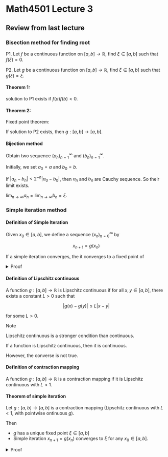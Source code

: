 # Math4501 Lecture 3

## Review from last lecture

### Bisection method for finding root

P1. Let $f$ be a continuous function on $[a,b]\to \mathbb{R}$, find $\xi \in [a,b]$ such that $f(\xi)=0$.

P2. Let $g$ be a continuous function on $[a,b]\to \mathbb{R}$, find $\xi \in [a,b]$ such that $g(\xi)=\xi$.

#### Theorem 1:

solution to P1 exists if $f(a)f(b)<0$.

#### Theorem 2:

Fixed point theorem:

If solution to P2 exists, then $g:[a,b]\to [a,b]$.

#### Bijection method

Obtain two sequence $(a_n)_{n=1}^\infty$ and $(b_n)_{n=1}^\infty$.

Initially, we set $a_0=a$ and $b_0=b$.

If $|a_n-b_n|<2^{-n}|a_0-b_0|$, then $a_n$ and $b_n$ are Cauchy sequence. So their limit exists.

$\lim_{n\to\infty} a_n=\lim_{n\to\infty} b_n=\xi$.

### Simple iteration method

#### Definition of Simple Iteration

Given $x_0\in [a,b]$, we define a sequence $(x_n)_{n=0}^\infty$ by

$$
x_{n+1}=g(x_n)
$$

If a simple iteration converges, the it converges to a fixed point of

<details>

<summary>Proof</summary>

Let $c\coloneqq \lim_{n\to\infty} x_n=g(c)$.

$g:[a,b]\to \mathbb{R}$ is continuous if and only if $g$ is continuous at $x_0\in [a,b]$.

</details>

#### Definition of Lipschitz continuous

A function $g:[a,b]\to \mathbb{R}$ is Lipschitz continuous if for all $x,y\in [a,b]$, there exists a constant $L>0$ such that

$$
|g(x)-g(y)|\leq L|x-y|
$$

for some $L>0$.

> [!NOTE]
> 
> Lipschitz continuous is a stronger condition than continuous.
>
> If a function is Lipschitz continuous, then it is continuous.
>
> However, the converse is not true.

#### Definition of contraction mapping

A function $g:[a,b]\to \mathbb{R}$ is a contraction mapping if it is Lipschitz continuous with $L<1$.

#### Theorem of simple iteration

Let $g:[a,b]\to [a,b]$ is a contraction mapping (Lipschitz continuous with $L<1$, with pointwise ontinuous $g$).

Then

- $g$ has a unique fixed point $\xi \in [a,b]$
- Simple iteration $x_{n+1}=g(x_n)$ converges to $\xi$ for any $x_0\in [a,b]$.

<details>

<summary>Proof</summary>

**Uniqueness**:

Suppose $\xi_1$ and $\xi_2$ are two fixed points of $g$.

Then $|x_1-x_2|=|g(\xi_1)-g(\xi_2)|\leq L|\xi_1-\xi_2|$.

Thus, $(1-L)|\xi_1-\xi_2|\leq 0$, which implies $|\xi_1-\xi_2|=0$.

A more general result:

Brouwer's fixed point theorem

**Convergence**:

Let $\xi\in [a,b]$ be the unique fixed point of $g$.

Then,

$$
\begin{aligned}
|x_n-\xi|&=|g(x_{n-1})-g(\xi)|\\
&\leq L|x_{n-1}-\xi|\\
&=L|g(x_{n-2})-g(\xi)|\\
&\leq L^2|x_{n-2}-\xi|\\
&\vdots\\
&\leq L^n|x_0-\xi|
$$

Thus, we can always find $N$ such that $L^N|x_0-\xi|<\epsilon$ for any $\epsilon>0$. Choose $N=\log(\frac{\epsilon}{|x_0-\xi|})/\log(L)$.

Therefore, $x_n$ converges to $\xi$.

</details>
